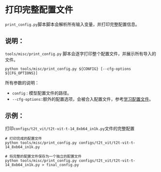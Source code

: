 # 打印完整配置文件

`print_config.py`脚本脚本会解析所有输入变量，并打印完整配置信息。

## 说明：

`tools/misc/print_config.py` 脚本会逐字打印整个配置文件，并展示所有导入的文件。

```shell
python tools/misc/print_config.py ${CONFIG} [--cfg-options ${CFG_OPTIONS}]
```

所有参数的说明：

- `config` : 模型配置文件的路径。
- `--cfg-options`::额外的配置选项，会被合入配置文件，参考[学习配置文件](../user_guides/config.md)。

## 示例：

打印`configs/t2t_vit/t2t-vit-t-14_8xb64_in1k.py`文件的完整配置

```shell
# 打印完成的配置文件
python tools/misc/print_config.py configs/t2t_vit/t2t-vit-t-14_8xb64_in1k.py

# 将完整的配置文件保存为一个独立的配置文件
python tools/misc/print_config.py configs/t2t_vit/t2t-vit-t-14_8xb64_in1k.py > final_config.py
```
